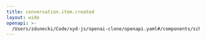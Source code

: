 ```yaml
---
title: conversation.item.created
layout: wide
openapi: >-
  /Users/zdunecki/Code/xyd-js/openai-clone/openapi.yaml#/components/schemas/RealtimeServerEventConversationItemCreated
---
```


